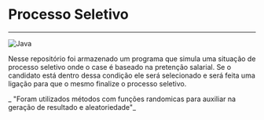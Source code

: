 # Processo Seletivo 
------
![Java](https://img.shields.io/badge/java-%23ED8B00.svg?style=for-the-badge&logo=openjdk&logoColor=white)

Nesse repositório foi armazenado um programa que simula uma situação de processo seletivo onde o case é baseado na pretenção salarial. Se o candidato está dentro dessa condição ele será selecionado e será feita uma ligação para que o mesmo finalize o processo seletivo.

_ "Foram utilizados métodos com funções randomicas para auxiliar na geração de resultado e aleatoriedade"_
